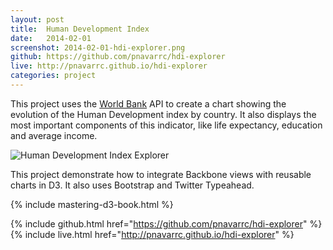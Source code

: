 ```yaml
---
layout: post
title:  Human Development Index
date:   2014-02-01
screenshot: 2014-02-01-hdi-explorer.png
github: https://github.com/pnavarrc/hdi-explorer
live: http://pnavarrc.github.io/hdi-explorer
categories: project
---
```


This project uses the [World Bank](http://data.worldbank.org/node/9) API to create a chart showing the evolution of the Human Development index by country. It also displays the most important components of this indicator, like life expectancy, education and average income.

<div class="screenshot">
<img src="{{site.screenshots}}/{{page.screenshot}}" alt="Human Development Index Explorer">
</div>

This project demonstrate how to integrate Backbone views with reusable charts in D3. It also uses Bootstrap and Twitter Typeahead. 

{% include mastering-d3-book.html %}

{% include github.html href="https://github.com/pnavarrc/hdi-explorer" %}
{% include live.html href="http://pnavarrc.github.io/hdi-explorer" %}